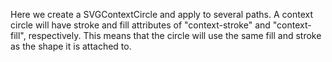 Here we create a SVGContextCircle and apply to several paths. A context circle will have stroke and fill attributes of "context-stroke" and "context-fill", respectively. This means that the circle will use the same fill and stroke as the shape it is attached to.

